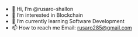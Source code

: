 - 👋 Hi, I’m @rusaro-shallon
- 👀 I’m interested in Blockchain
- 🌱 I’m currently learning Software Development
- 📫 How to reach me Email: rusaro285@gmail.com
<!---
rusaro-shallon/rusaro-shallon is a ✨ special ✨ repository because its `README.md` (this file) appears on your GitHub profile.
You can click the Preview link to take a look at your changes.
--->

